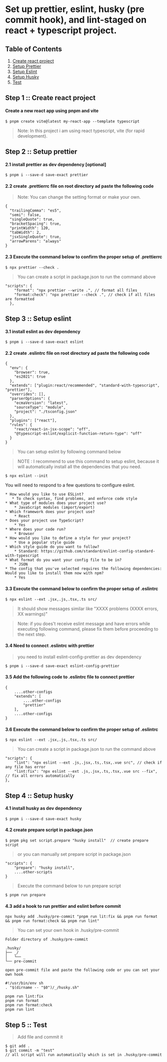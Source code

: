 # Set up prettier, eslint, husky (pre commit hook), and lint-staged on react + typescript project.

## Table of Contents

1. [Create react project](#create_react_project)
2. [Setup Prettier](#setup_prettier)
3. [Setup Eslint](#setup_eslint)
4. [Setup Husky](#setup_husky)
5. [Test](#test)

## Step 1 :: Create react project[](#create_react_project)

#### Create a new react app using pnpm and vite

```
$ pnpm create vite@latest my-react-app --template typescript
```

> Note: In this project i am using react typescript, vite (for rapid development).

## Step 2 :: Setup prettier[](#setup_prettier)

#### 2.1 install prettier as dev dependency [optional]

```
$ pnpm i --save-d save-exact prettier
```

#### 2.2 create .prettierrc file on root directory ad paste the following code

> Note: You can change the setting format or make your own.

```
{
  "trailingComma": "es5",
  "semi": false,
  "singleQuote": true,
  "bracketSpacing": true,
  "printWidth": 120,
  "tabWidth": 2,
  "jsxSingleQuote": true,
  "arrowParens": "always"
}
```

#### 2.3 Execute the command below to confirm the proper setup of .prettierrc

```
$ npx prettier --check .
```

> You can create a script in package.json to run the command above

```
"scripts": {
    "format": "npx prettier --write .", // format all files
    "format:check": "npx prettier --check .", // check if all files are formatted
  },
```

## Step 3 :: Setup eslint[](#setup_eslint)

#### 3.1 install eslint as dev dependency

```
$ pnpm i --save-d save-exact eslint
```

#### 2.2 create .eslintrc file on root directory ad paste the following code

```
{
  "env": {
    "browser": true,
    "es2021": true
  },
  "extends": ["plugin:react/recommended", "standard-with-typescript", "prettier"],
  "overrides": [],
  "parserOptions": {
    "ecmaVersion": "latest",
    "sourceType": "module",
    "project": "./tsconfig.json"
  },
  "plugins": ["react"],
  "rules": {
    "react/react-in-jsx-scope": "off",
    "@typescript-eslint/explicit-function-return-type": "off"
  }
}

```

> You can setup eslint by following command below

> NOTE : I recommend to use this command to setup eslint, because it will automatically install all the dependencies that you need.

```
$ npx eslint --init
```

You will need to respond to a few questions to configure eslint.

```
* How would you like to use ESLint?
   * To check syntax, find problems, and enforce code style
* What type of modules does your project use?
    * JavaScript modules (import/export)
* Which framework does your project use?
    * React
* Does your project use TypeScript?
    * Yes
* Where does your code run?
    * Browser
* How would you like to define a style for your project?
    * Use a popular style guide
* Which style guide do you want to follow?
    * Standard: https://github.com/standard/eslint-config-standard-with-typescript
* What format do you want your config file to be in?
    * JSON
* The config that you've selected requires the following dependencies: Would you like to install them now with npm?
    * Yes
```

#### 3.3 Execute the command below to confirm the proper setup of .eslintrc

```
$ npx eslint --ext .jsx,.js,.tsx,.ts src/
```

> It should show messages similar like "XXXX problems (XXXX errors, XX warnings)"

> Note: if you does't receive eslint message and have errors while executing following command, please fix them before proceeding to the next step.

#### 3.4 Need to connect .eslintrc with prettier

> you need to install eslint-config-prettier as dev dependency

```
$ pnpm i --save-d save-exact eslint-config-prettier
```

#### 3.5 Add the following code to .eslintrc file to connect prettier

```
{
    ....other-configs
    "extends": [
        ....other-configs
        "prettier"
    ],
    ....other-configs
}
```

#### 3.6 Execute the command below to confirm the proper setup of .eslintrc

```
$ npx eslint --ext .jsx,.js,.tsx,.ts src/
```

> You can create a script in package.json to run the command above

```
"scripts": {
    "lint": "npx eslint --ext .js,.jsx,.ts,.tsx,.vue src", // check if any file has error
    "lint:fix": "npx eslint --ext .js,.jsx,.ts,.tsx,.vue src --fix",  // fix all errors automatically
},
```

## Step 4 :: Setup husky[](#setup_husky)

#### 4.1 install husky as dev dependency

```
$ pnpm i --save-d save-exact husky
```

#### 4.2 create prepare script in package.json

```
$ pnpm pkg set script.prepare "husky install"  // create prepare script
```

> or you can manually set prepare script in package.json

```
"scripts": {
    "prepare": "husky install",
    ....other-scripts
}
```

> Execute the command below to run prepare script

```
$ pnpm run prepare
```

#### 4.3 add a hook to run prettier and eslint before commit

```
npx husky add .husky/pre-commit "pnpm run lit:fix && pnpm run format && pnpm run format:check && pnpm run lint"
```

> You can set your own hook in .husky/pre-commit

```
Folder directory of .husky/pre-commit

.husky/
├── _/
│   └── _
└── pre-commit

open pre-commit file and paste the following code or you can set your own hook

#!/usr/bin/env sh
. "$(dirname -- "$0")/_/husky.sh"

pnpm run lint:fix
pnpm run format
pnpm run format:check
pnpm run lint

```

## Step 5 :: Test[](#test)

> Add file and commit it

```
$ git add .
$ git commit -m "test"
// all script will run automatically which is set in .husky/pre-commit
```
